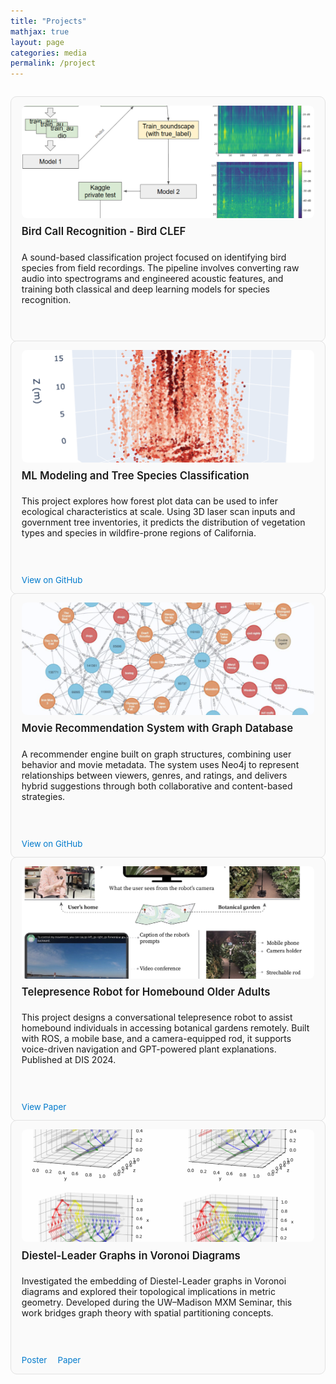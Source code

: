 ```yaml
---
title: "Projects"
mathjax: true
layout: page
categories: media
permalink: /project
---
```


<style>
.project-grid {
  display: grid;
  grid-template-columns: repeat(auto-fit, minmax(300px, 1fr));
  gap: 2em;
  margin-top: 2em;
}

.project-card {
  border: 1px solid #e2e2e2;
  border-radius: 10px;
  padding: 1em 1.2em;
  background-color: #fafafa;
  transition: transform 0.2s ease, box-shadow 0.2s ease;
  display: flex;
  flex-direction: column;
  height: 100%;
}

.project-card:hover {
  transform: translateY(-4px);
  box-shadow: 0 4px 12px rgba(0,0,0,0.08);
}

.project-image {
  max-width: 100%;
  max-height: 180px;
  object-fit: cover;
  border-radius: 8px;
  margin-bottom: 0.8em;
}

.project-title {
  font-size: 1.2em;
  font-weight: 600;
  margin-bottom: 0.5em;
}

.project-links {
  margin-top: auto;
  padding-top: 1em;
}

.project-links a {
  font-size: 0.95em;
  margin-right: 1em;
  text-decoration: none;
  color: #007acc;
}

.project-links a:hover {
  text-decoration: underline;
}
</style>

<div class="project-grid">

<div class="project-card">
  <img src="/assets/bird-preview.png" alt="bird" class="project-image">
  <div class="project-title">
    Bird Call Recognition - Bird CLEF
  </div>
  <p>
    A sound-based classification project focused on identifying bird species from field recordings. The pipeline involves converting raw audio into spectrograms and engineered acoustic features, and training both classical and deep learning models for species recognition.
  </p>
</div>

<div class="project-card">
  <img src="/assets/fire-preview.jpg.png" alt="Tree Species Classification" class="project-image">
  <div class="project-title">
    ML Modeling and Tree Species Classification
  </div>
  <p>
    This project explores how forest plot data can be used to infer ecological characteristics at scale. Using 3D laser scan inputs and government tree inventories, it predicts the distribution of vegetation types and species in wildfire-prone regions of California.
  </p>
  <div class="project-links">
    <a href="https://github.com/Shwyu/Fire-Ready-Forests-Data-Challenge" target="_blank">View on GitHub</a>
  </div>
</div>

<div class="project-card">
  <img src="/assets/movie-preview.jpg.png" alt="Movie Recommendation" class="project-image">
  <div class="project-title">
    Movie Recommendation System with Graph Database
  </div>
  <p>
    A recommender engine built on graph structures, combining user behavior and movie metadata. The system uses Neo4j to represent relationships between viewers, genres, and ratings, and delivers hybrid suggestions through both collaborative and content-based strategies.
  </p>
  <div class="project-links">
    <a href="https://github.com/Valier-Juri/DSC202-movie-recommendation-database" target="_blank">View on GitHub</a>
  </div>
</div>

<div class="project-card">
  <img src="/assets/telerobot2elderly.jpg" alt="Telepresence robot project" class="project-image">
  <div class="project-title">
    Telepresence Robot for Homebound Older Adults
  </div>
  <p>
    This project designs a conversational telepresence robot to assist homebound individuals in accessing botanical gardens remotely. Built with ROS, a mobile base, and a camera-equipped rod, it supports voice-driven navigation and GPT-powered plant explanations. Published at DIS 2024.
  </p>
  <div class="project-links">
    <a href="https://dl.acm.org/doi/pdf/10.1145/3643834.3660710" target="_blank">View Paper</a>
  </div>
</div>

<div class="project-card">
  <img src="/assets/6.jpg.png" alt="Voronoi diagram with Diestel-Leader graph" class="project-image">
  <div class="project-title">
    Diestel-Leader Graphs in Voronoi Diagrams
  </div>
  <p>
    Investigated the embedding of Diestel-Leader graphs in Voronoi diagrams and explored their topological implications in metric geometry. Developed during the UW–Madison MXM Seminar, this work bridges graph theory with spatial partitioning concepts.
  </p>
  <div class="project-links">
    <a href="../assets/MXM_Diestel_Leader_Voronoi.pdf" target="_blank">Poster</a>
    <a href="../assets/MXM_Paper_Diestel_Leader.pdf" target="_blank">Paper</a>
  </div>
</div>

</div>
